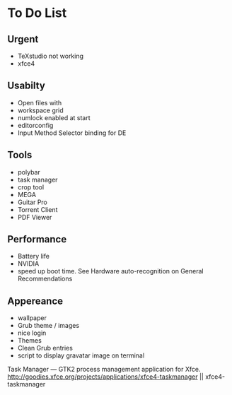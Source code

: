 # To Do List


## Urgent
- TeXstudio not working
- xfce4

## Usabilty
- Open files with
- workspace grid
- numlock enabled at start
- editorconfig
- Input Method Selector binding for DE


## Tools
- polybar
- task manager
- crop tool
- MEGA
- Guitar Pro
- Torrent Client
- PDF Viewer

## Performance

- Battery life
- NVIDIA
- speed up boot time. See Hardware auto-recognition on General Recommendations

## Appereance

- wallpaper
- Grub theme / images
- nice login 
- Themes
- Clean Grub entries
- script to display gravatar image on terminal



Task Manager — GTK2 process management application for Xfce.
http://goodies.xfce.org/projects/applications/xfce4-taskmanager || xfce4-taskmanager